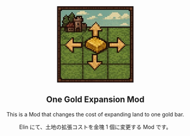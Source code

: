 <div style="text-align: center;">
  <a href="https://steamcommunity.com/sharedfiles/filedetails/?id=3510900257">
    <img alt="reviewdog" src="preview.jpg">
  </a>

  <h2 style="text-align: center;">
    One Gold Expansion Mod
  </h2>

  <p>This is a Mod that changes the cost of expanding land to one gold bar.</p>
  <p>Elin にて、土地の拡張コストを金塊 1 個に変更する Mod です。</p>
</div>
